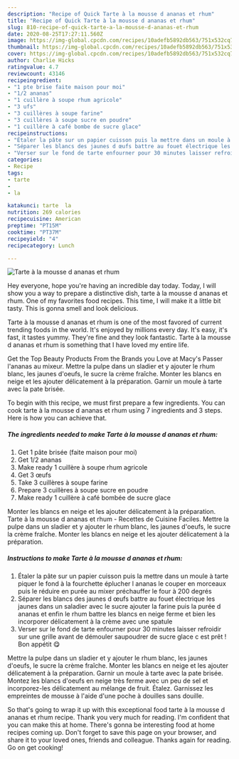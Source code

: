 ```yaml
---
description: "Recipe of Quick Tarte à la mousse d ananas et rhum"
title: "Recipe of Quick Tarte à la mousse d ananas et rhum"
slug: 810-recipe-of-quick-tarte-a-la-mousse-d-ananas-et-rhum
date: 2020-08-25T17:27:11.560Z
image: https://img-global.cpcdn.com/recipes/10adefb5892db563/751x532cq70/tarte-a-la-mousse-d-ananas-et-rhum-photo-principale-de-la-recette.jpg
thumbnail: https://img-global.cpcdn.com/recipes/10adefb5892db563/751x532cq70/tarte-a-la-mousse-d-ananas-et-rhum-photo-principale-de-la-recette.jpg
cover: https://img-global.cpcdn.com/recipes/10adefb5892db563/751x532cq70/tarte-a-la-mousse-d-ananas-et-rhum-photo-principale-de-la-recette.jpg
author: Charlie Hicks
ratingvalue: 4.7
reviewcount: 43146
recipeingredient:
- "1 pte brise faite maison pour moi"
- "1/2 ananas"
- "1 cuillère à soupe rhum agricole"
- "3 ufs"
- "3 cuillères à soupe farine"
- "3 cuillères à soupe sucre en poudre"
- "1 cuillère à café bombe de sucre glace"
recipeinstructions:
- "Étaler la pâte sur un papier cuisson puis la mettre dans un moule à tarte piquer le fond à la fourchette éplucher l ananas le couper en morceaux puis le réduire en purée au mixer préchauffer le four à 200 degrés"
- "Séparer les blancs des jaunes d œufs battre au fouet électrique les jaunes dans un saladier avec le sucre ajouter la farine puis la purée d ananas et enfin le rhum battre les blancs en neige ferme et bien les incorporer délicatement à la crème avec une spatule"
- "Verser sur le fond de tarte enfourner pour 30 minutes laisser refroidir sur une grille avant de démouler saupoudrer de sucre glace c est prêt ! Bon appétit 😋"
categories:
- Recipe
tags:
- tarte
- 
- la

katakunci: tarte  la 
nutrition: 269 calories
recipecuisine: American
preptime: "PT15M"
cooktime: "PT37M"
recipeyield: "4"
recipecategory: Lunch

---
```



![Tarte à la mousse d ananas et rhum](https://img-global.cpcdn.com/recipes/10adefb5892db563/751x532cq70/tarte-a-la-mousse-d-ananas-et-rhum-photo-principale-de-la-recette.jpg)

Hey everyone, hope you're having an incredible day today. Today, I will show you a way to prepare a distinctive dish, tarte à la mousse d ananas et rhum. One of my favorites food recipes. This time, I will make it a little bit tasty. This is gonna smell and look delicious.

Tarte à la mousse d ananas et rhum is one of the most favored of current trending foods in the world. It's enjoyed by millions every day. It's easy, it's fast, it tastes yummy. They're fine and they look fantastic. Tarte à la mousse d ananas et rhum is something that I have loved my entire life.

Get the Top Beauty Products From the Brands you Love at Macy&#39;s Passer l&#39;ananas au mixeur. Mettre la pulpe dans un sladier et y ajouter le rhum blanc, les jaunes d&#39;oeufs, le sucre la crème fraîche. Monter les blancs en neige et les ajouter délicatement à la préparation. Garnir un moule à tarte avec la pate brisée.


To begin with this recipe, we must first prepare a few ingredients. You can cook tarte à la mousse d ananas et rhum using 7 ingredients and 3 steps. Here is how you can achieve that.

<!--inarticleads1-->

##### The ingredients needed to make Tarte à la mousse d ananas et rhum:

1. Get 1 pâte brisée (faite maison pour moi)
1. Get 1/2 ananas
1. Make ready 1 cuillère à soupe rhum agricole
1. Get 3 œufs
1. Take 3 cuillères à soupe farine
1. Prepare 3 cuillères à soupe sucre en poudre
1. Make ready 1 cuillère à café bombée de sucre glace


Monter les blancs en neige et les ajouter délicatement à la préparation. Tarte à la mousse d ananas et rhum - Recettes de Cuisine Faciles. Mettre la pulpe dans un sladier et y ajouter le rhum blanc, les jaunes d&#39;oeufs, le sucre la crème fraîche. Monter les blancs en neige et les ajouter délicatement à la préparation. 

<!--inarticleads2-->

##### Instructions to make Tarte à la mousse d ananas et rhum:

1. Étaler la pâte sur un papier cuisson puis la mettre dans un moule à tarte piquer le fond à la fourchette éplucher l ananas le couper en morceaux puis le réduire en purée au mixer préchauffer le four à 200 degrés
1. Séparer les blancs des jaunes d œufs battre au fouet électrique les jaunes dans un saladier avec le sucre ajouter la farine puis la purée d ananas et enfin le rhum battre les blancs en neige ferme et bien les incorporer délicatement à la crème avec une spatule
1. Verser sur le fond de tarte enfourner pour 30 minutes laisser refroidir sur une grille avant de démouler saupoudrer de sucre glace c est prêt ! Bon appétit 😋


Mettre la pulpe dans un sladier et y ajouter le rhum blanc, les jaunes d&#39;oeufs, le sucre la crème fraîche. Monter les blancs en neige et les ajouter délicatement à la préparation. Garnir un moule à tarte avec la pate brisée. Montez les blancs d&#39;oeufs en neige très ferme avec un peu de sel et incorporez-les délicatement au mélange de fruit. Étalez. Garnissez les empreintes de mousse à l&#39;aide d&#39;une poche à douilles sans douille. 

So that's going to wrap it up with this exceptional food tarte à la mousse d ananas et rhum recipe. Thank you very much for reading. I'm confident that you can make this at home. There's gonna be interesting food at home recipes coming up. Don't forget to save this page on your browser, and share it to your loved ones, friends and colleague. Thanks again for reading. Go on get cooking!
